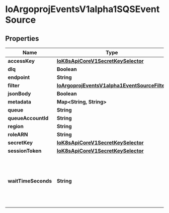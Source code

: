
# IoArgoprojEventsV1alpha1SQSEventSource

## Properties
Name | Type | Description | Notes
------------ | ------------- | ------------- | -------------
**accessKey** | [**IoK8sApiCoreV1SecretKeySelector**](IoK8sApiCoreV1SecretKeySelector.md) |  |  [optional]
**dlq** | **Boolean** |  |  [optional]
**endpoint** | **String** |  |  [optional]
**filter** | [**IoArgoprojEventsV1alpha1EventSourceFilter**](IoArgoprojEventsV1alpha1EventSourceFilter.md) |  |  [optional]
**jsonBody** | **Boolean** |  |  [optional]
**metadata** | **Map&lt;String, String&gt;** |  |  [optional]
**queue** | **String** |  |  [optional]
**queueAccountId** | **String** |  |  [optional]
**region** | **String** |  |  [optional]
**roleARN** | **String** |  |  [optional]
**secretKey** | [**IoK8sApiCoreV1SecretKeySelector**](IoK8sApiCoreV1SecretKeySelector.md) |  |  [optional]
**sessionToken** | [**IoK8sApiCoreV1SecretKeySelector**](IoK8sApiCoreV1SecretKeySelector.md) |  |  [optional]
**waitTimeSeconds** | **String** | WaitTimeSeconds is The duration (in seconds) for which the call waits for a message to arrive in the queue before returning. |  [optional]



